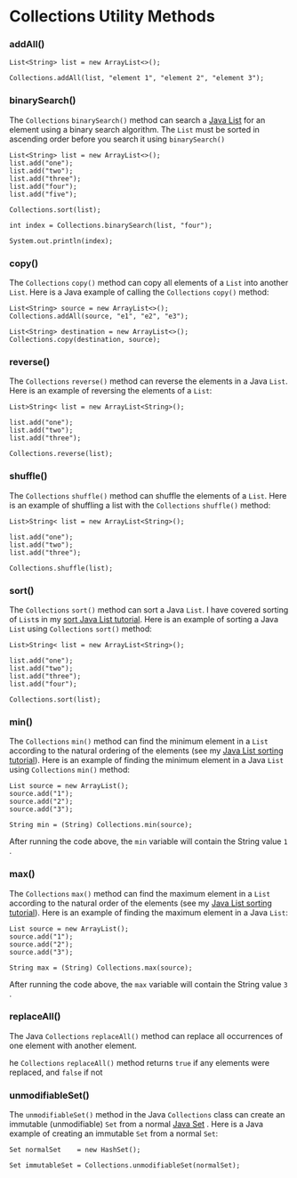 # Collections Utility Methods

### addAll()

```
List<String> list = new ArrayList<>();

Collections.addAll(list, "element 1", "element 2", "element 3");
```

### binarySearch()

The `Collections` `binarySearch()` method can search a [Java List](https://jenkov.com/tutorials/java-collections/list.html) for an element using a binary search algorithm. The `List` must be sorted in ascending order before you search it using `binarySearch()`

```
List<String> list = new ArrayList<>();
list.add("one");
list.add("two");
list.add("three");
list.add("four");
list.add("five");

Collections.sort(list);

int index = Collections.binarySearch(list, "four");

System.out.println(index);
```



### copy()

The `Collections` `copy()` method can copy all elements of a `List` into another `List`. Here is a Java example of calling the `Collections` `copy()` method:

```
List<String> source = new ArrayList<>();
Collections.addAll(source, "e1", "e2", "e3");

List<String> destination = new ArrayList<>();
Collections.copy(destination, source);
```



### reverse()

The `Collections` `reverse()` method can reverse the elements in a Java `List`. Here is an example of reversing the elements of a `List`:

```
List>String< list = new ArrayList<String>();

list.add("one");
list.add("two");
list.add("three");

Collections.reverse(list);
```



### shuffle()

The `Collections` `shuffle()` method can shuffle the elements of a `List`. Here is an example of shuffling a list with the `Collections` `shuffle()` method:

```
List>String< list = new ArrayList<String>();

list.add("one");
list.add("two");
list.add("three");

Collections.shuffle(list);
```



### sort()

The `Collections` `sort()` method can sort a Java `List`. I have covered sorting of `List`s in my [sort Java List tutorial](https://jenkov.com/tutorials/java-collections/sorting.html). Here is an example of sorting a Java `List` using `Collections` `sort()` method:

```
List>String< list = new ArrayList<String>();

list.add("one");
list.add("two");
list.add("three");
list.add("four");

Collections.sort(list);
```

### min()

The `Collections` `min()` method can find the minimum element in a `List` according to the natural ordering of the elements (see my [Java List sorting tutorial](https://jenkov.com/tutorials/java-collections/sorting.html)). Here is an example of finding the minimum element in a Java `List` using `Collections` `min()` method:

```
List source = new ArrayList();
source.add("1");
source.add("2");
source.add("3");

String min = (String) Collections.min(source);
```

After running the code above, the `min` variable will contain the String value `1` .

### max()

The `Collections` `max()` method can find the maximum element in a `List` according to the natural order of the elements (see my [Java List sorting tutorial](https://jenkov.com/tutorials/java-collections/sorting.html)). Here is an example of finding the maximum element in a Java `List`:

```
List source = new ArrayList();
source.add("1");
source.add("2");
source.add("3");

String max = (String) Collections.max(source);
```

After running the code above, the `max` variable will contain the String value `3` .

### replaceAll()

The Java `Collections` `replaceAll()` method can replace all occurrences of one element with another element.

he `Collections` `replaceAll()` method returns `true` if any elements were replaced, and `false` if not



### unmodifiableSet()

The `unmodifiableSet()` method in the Java `Collections` class can create an immutable (unmodifiable) `Set` from a normal [Java Set](https://jenkov.com/tutorials/java-collections/set.html) . Here is a Java example of creating an immutable `Set` from a normal `Set`:

```
Set normalSet    = new HashSet();

Set immutableSet = Collections.unmodifiableSet(normalSet);
```
